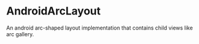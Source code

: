 # AndroidArcLayout
An android arc-shaped layout implementation that contains child views like arc gallery.
